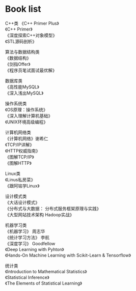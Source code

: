 # Book list

C++类
《C++ Primer Plus》  
《C++ Primer》  
《深度探索C++对象模型》  
《STL源码剖析》  

算法与数据结构类  
《数据结构》  
《剑指Offer》  
《程序员笔试面试最优解》  

数据库类  
《高性能MySQL》  
《深入浅出MySQL》  

操作系统类  
《OS原理：操作系统》  
《深入理解计算机基础》  
《UNIX环境高级编程》  

计算机网络类  
《计算机网络》谢希仁  
《TCP/IP详解》  
《HTTP权威指南》  
《图解TCP/IP》  
《图解HTTP》  

Linux类  
《Linus私房菜》  
《跟阿铭学Linux》  

设计模式类  
《大话设计模式》  
《分布式与大数据： 分布式服务框架原理与实践》  
《大型网站技术架构 Hadoop实战》  

机器学习类  
《机器学习》 周志华  
《统计学习方法》 李航  
《深度学习》 Goodfellow  
《Deep Learning with Pyhton》  
《Hands-On Machine Learning with Scikit-Learn & Tensorflow》  

统计类  
《Introduction to Mathematical Statistics》  
《Statistical Inference》  
《The Elements of Statistical Learning》  
